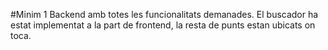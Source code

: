 #Minim 1
Backend amb totes les funcionalitats demanades.
El buscador ha estat implementat a la part de frontend, la resta de punts estan ubicats on toca.
